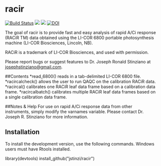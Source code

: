 # racir

[![Build Status](https://travis-ci.com/jstinzi/racir.svg?branch=master)](https://travis-ci.com/jstinzi/racir)
[![](https://www.r-pkg.org/badges/version/racir?color=blue)](https://cran.r-project.org/package=racir)
[![](http://cranlogs.r-pkg.org/badges/grand-total/racir?color=cyan)](https://cran.r-project.org/package=racir)
[![DOI](https://zenodo.org/badge/149156152.svg)](https://zenodo.org/badge/latestdoi/149156152)

The goal of racir is to provide fast and easy analysis of rapid A/Ci response
(RACiR TM) data obtained using the LI-COR 6800 portable photosynthesis machine
(LI-COR Biosciences, Lincoln, NB). 

RACiR is a trademark of LI-COR Biosciences, and used with permission.

Please report bugs or suggest features to Dr. Joseph Ronald Stinziano at
josephstinziano@gmail.com.

##Contents
*read_6800() reads in a tab-delimited LI-COR 6800 file.
*racircalcheck() allows the user to run QAQC on the calibration RACiR data.
*racircal() calibrates one RACiR leaf data frame based on a calibration data
    frame.
*racircalbatch() calibrates multiple RACiR leaf data frames based on a single
    calibration data frame.
    
##Notes & Help
For use on rapid A/Ci response data from other instruments, simply modify the
varnames variable. Please contact Dr. Joseph R. Stinziano for more information.

## Installation

To install the development version, use the following commands. Windows users
must have Rtools installed.

library(devtools)
install_github("jstinzi/racir")
